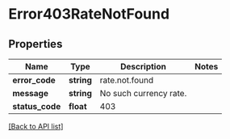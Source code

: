 # Error403RateNotFound

## Properties

Name | Type | Description | Notes
------------ | ------------- | ------------- | -------------
**error_code** | **string** | rate.not.found |
**message** | **string** | No such currency rate. |
**status_code** | **float** | 403 |

[[Back to API list]](../../README.md#api-endpoints)
